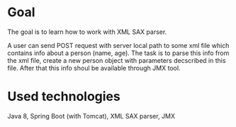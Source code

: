 # Goal
The goal is to learn how to work with XML SAX parser.

A user can send POST request with server local path to some xml file which contains info about a person (name, age).
The task is to parse this info from the xml file, create a new person object with parameters decscribed in this file.
After that this info shoul be available through JMX tool.

# Used technologies
Java 8, Spring Boot (with Tomcat), XML SAX parser, JMX
